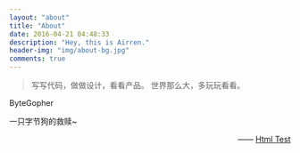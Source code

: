 ```yaml
---
layout: "about"
title: "About"
date: 2016-04-21 04:48:33
description: "Hey, this is Airren."
header-img: "img/about-bg.jpg"
comments: true
---
```



>写写代码，做做设计，看看产品。
>世界那么大，多玩玩看看。

ByteGopher

一只字节狗的救赎~

<p style="text-align:right;">
    —— <a href="">Html Test </a>
</p>